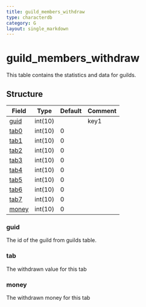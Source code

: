 ```yaml
---
title: guild_members_withdraw
type: characterdb
category: G
layout: single_markdown
---
```


# guild_members_withdraw
This table contains the statistics and data for guilds.

## Structure

Field           | Type         | Default | Comment
--------------- | ------------ | ------- | -------
[guid](#guid)   | int(10)      |         | key1
[tab0](#tab)    | int(10)      | 0       |        
[tab1](#tab)    | int(10)      | 0       |        
[tab2](#tab)    | int(10)      | 0       |        
[tab3](#tab)    | int(10)      | 0       |        
[tab4](#tab)    | int(10)      | 0       |        
[tab5](#tab)    | int(10)      | 0       |        
[tab6](#tab)    | int(10)      | 0       |        
[tab7](#tab)    | int(10)      | 0       |        
[money](#money) | int(10)      | 0       |         

### guid

The id of the guild from guilds table.

### tab

The withdrawn value for this tab

### money

The withdrawn money for this tab
